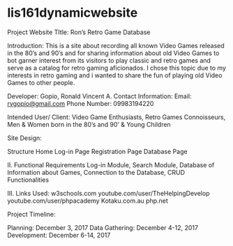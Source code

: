 # lis161dynamicwebsite

Project Website TItle: Ron’s Retro Game Database

Introduction: This is a site about recording all known Video Games released in the 80’s and 90’s and for sharing information about old Video Games to bot garner interest from its visitors to play classic and retro games and serve as a catalog for retro gaming aficionados. I chose this topic due to my interests in retro gaming and i wanted to share the fun of playing old Video Games to other people.

Developer: Gopio, Ronald Vincent A.
Contact Information:
	Email: rvgopio@gmail.com
	Phone Number: 09983194220

Intended User/ Client: Video Game Enthusiasts, Retro Games Connoisseurs, Men & Women born in the 80’s and 90’ & Young Children

Site Design:

Structure 
Home
Log-in Page
Registration Page
Database Page
  
  II.      Functional Requirements
	Log-in Module, Search Module, Database of Information about Games, Connection to the Database, CRUD Functionalities
   
 III.     Links Used:
		w3schools.com
		youtube.com/user/TheHelpingDevelop
		youtube.com/user/phpacademy
		Kotaku.com.au
		php.net
		
Project Timeline:

Planning: December 3, 2017
Data Gathering: December 4-12, 2017
Development: December 6-14, 2017
